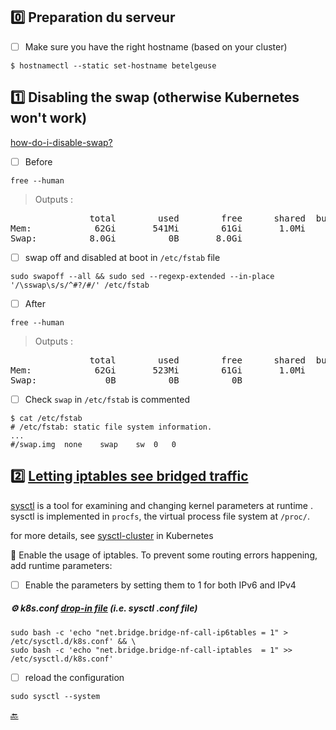 ## :zero: Preparation du serveur

- [ ] Make sure you have the right hostname (based on your cluster)

```
$ hostnamectl --static set-hostname betelgeuse
```


## :one: Disabling the swap (otherwise Kubernetes won't work) 

[how-do-i-disable-swap?](https://askubuntu.com/questions/214805/how-do-i-disable-swap)

- [ ] Before

```
free --human
```
> Outputs :
<pre>
               total        used        free      shared  buff/cache   available
Mem:            62Gi       541Mi        61Gi       1.0Mi       500Mi        61Gi
Swap:          8.0Gi          0B       8.0Gi
</pre>

- [ ] swap off and disabled at boot in `/etc/fstab` file

```
sudo swapoff --all && sudo sed --regexp-extended --in-place '/\sswap\s/s/^#?/#/' /etc/fstab
```

- [ ] After

```
free --human
```
> Outputs :
<pre>
               total        used        free      shared  buff/cache   available
Mem:            62Gi       523Mi        61Gi       1.0Mi       501Mi        61Gi
Swap:             0B          0B          0B
</pre>

- [ ] Check `swap` in `/etc/fstab` is commented

```
$ cat /etc/fstab 
# /etc/fstab: static file system information.
...
#/swap.img	none	swap	sw	0	0
```

## :two: [Letting iptables see bridged traffic](https://kubernetes.io/docs/setup/production-environment/tools/kubeadm/install-kubeadm/#letting-iptables-see-bridged-traffic)

[sysctl](https://wiki.archlinux.org/index.php/sysctl) is a tool for examining and changing kernel parameters at runtime . sysctl is implemented in `procfs`, the virtual process file system at `/proc/`.

for more details, see [sysctl-cluster](https://kubernetes.io/docs/tasks/administer-cluster/sysctl-cluster) in Kubernetes

:round_pushpin: Enable the usage of iptables. To prevent some routing errors happening, add runtime parameters:

- [ ] Enable the parameters by setting them to 1 for both IPv6 and IPv4

##### :gear: k8s.conf [drop-in file](https://stackoverflow.com/questions/59842743/what-is-a-drop-in-file-what-is-a-drop-in-directory-how-to-edit-systemd-service) (i.e. sysctl .conf file)

```
sudo bash -c 'echo "net.bridge.bridge-nf-call-ip6tables = 1" > /etc/sysctl.d/k8s.conf' && \
sudo bash -c 'echo "net.bridge.bridge-nf-call-iptables  = 1" >> /etc/sysctl.d/k8s.conf'
```

- [ ] reload the configuration

```
sudo sysctl --system
```

[:back:](../#round_pushpin-le-serveur)
